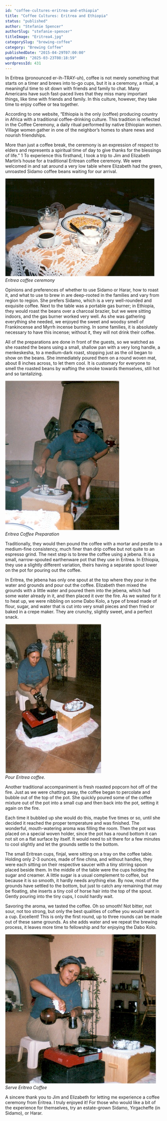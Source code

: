 ```yaml
---
id: "coffee-cultures-eritrea-and-ethiopia"
title: "Coffee Cultures: Eritrea and Ethiopia"
status: "published"
author: "Stefanie Spencer"
authorSlug: "stefanie-spencer"
titleImage: "Eritrea4.jpg"
categorySlug: "brewing-coffee"
category: "Brewing Coffee"
publishedDate: "2015-04-29T07:00:00"
updatedAt: "2025-03-23T08:18:59"
wordpressId: 431
---
```


In Eritrea (pronounced er-ih-TRAY-uh), coffee is not merely something that starts on a timer and brews into to-go cups, but it is a ceremony, a ritual, a meaningful time to sit down with friends and family to chat. Many Americans have such fast-paced lives that they miss many important things, like time with friends and family. In this culture, however, they take time to enjoy coffee or tea together.

According to one website, “Ethiopia is the only (coffee) producing country in Africa with a traditional coffee-drinking culture. This tradition is reflected in the Coffee Ceremony, a daily ritual performed by native Ethiopian women. Village women gather in one of the neighbor’s homes to share news and nourish friendships.

More than just a coffee break, the ceremony is an expression of respect to elders and represents a spiritual time of day to give thanks for the blessings of life.” 1 To experience this firsthand, I took a trip to Jim and Elizabeth Martin’s house for a traditional Eritrean coffee ceremony. We were welcomed in and sat around a very low table where Elizabeth had the green, unroasted Sidamo coffee beans waiting for our arrival.

![Eritrea coffee ceremony](Eritrea11.jpg)  
*Eritrea coffee ceremony*

Opinions and preferences of whether to use Sidamo or Harar, how to roast it, and what to use to brew in are deep-rooted in the families and vary from region to region. She prefers Sidamo, which is a very well-rounded and exquisite coffee. Next to the table was a portable gas burner; in Ethiopia, they would roast the beans over a charcoal brazier, but we were sitting indoors, and the gas burner worked very well. As she was gathering everything she needed, we enjoyed the sweet and woodsy smell of Frankincense and Myrrh incense burning. In some families, it is absolutely necessary to have this incense; without it, they will not drink their coffee.

All of the preparations are done in front of the guests, so we watched as she roasted the beans using a small, shallow pan with a very long handle, a menkeskesha, to a medium-dark roast, stopping just as the oil began to show on the beans. She immediately poured them on a round woven mat, about 8 inches across, to let them cool. It is customary for everyone to smell the roasted beans by wafting the smoke towards themselves, still hot and so tantalizing.

![Eritrea Coffee Preparation](Eritrea2.jpg)  
*Eritrea Coffee Preparation*

Traditionally, they would then pound the coffee with a mortar and pestle to a medium-fine consistency, much finer than drip coffee but not quite to an espresso grind. The next step is to brew the coffee using a jebena. It is a small, narrow-spouted earthenware pot that they use in Eritrea. In Ethiopia, they use a slightly different variation, theirs having a separate spout lower on the pot for pouring out the coffee.

In Eritrea, the jebena has only one spout at the top where they pour in the water and grounds and pour out the coffee. Elizabeth then mixed the grounds with a little water and poured them into the jebena, which had some water already in it, and then placed it over the fire. As we waited for it to heat up, we were nibbling on some Dabo Kolo, a type of bread made of flour, sugar, and water that is cut into very small pieces and then fried or baked in a crepe maker. They are crunchy, slightly sweet, and a perfect snack.

![Pour Eritrea coffee.](Eritrea3.jpg)  
*Pour Eritrea coffee.*

Another traditional accompaniment is fresh roasted popcorn hot off of the fire. Just as we were chatting away, the coffee began to percolate and bubble out of the top of the pot. She quickly poured some of the coffee mixture out of the pot into a small cup and then back into the pot, setting it again on the fire.

Each time it bubbled up she would do this, maybe five times or so, until she decided it reached the proper temperature and was finished. The wonderful, mouth-watering aroma was filling the room. Then the pot was placed on a special woven holder, since the pot has a round bottom it can not sit on a flat surface by itself. It would need to sit there for a few minutes to cool slightly and let the grounds settle to the bottom.

The small Eritrean cups, finjal, were sitting on a tray on the coffee table. Holding only 2-3 ounces, made of fine china, and without handles, they were each sitting on their respective saucer with a tiny stirring spoon placed beside them. In the middle of the table were the cups holding the sugar and creamer. A little sugar is a usual complement to coffee, but because it is so smooth, it hardly needs anything else. By now, most of the grounds have settled to the bottom, but just to catch any remaining that may be floating, she inserts a tiny coil of horse hair into the top of the spout. Gently pouring into the tiny cups, I could hardly wait.

Savoring the aroma, we tasted the coffee. Oh so smooth! Not bitter, not sour, not too strong, but only the best qualities of coffee you would want in a cup. Excellent! This is only the first round, up to three rounds can be made out of these same grounds. As she adds water and we repeat the brewing process, it leaves more time to fellowship and for enjoying the Dabo Kolo.

![Serve Eritrea Coffee](Eritrea4.jpg)  
*Serve Eritrea Coffee*

A sincere thank you to Jim and Elizabeth for letting me experience a coffee ceremony from Eritrea. I truly enjoyed it! For those who would like a bit of the experience for themselves, try an estate-grown Sidamo, Yirgacheffe (in Sidamo), or Harar.
